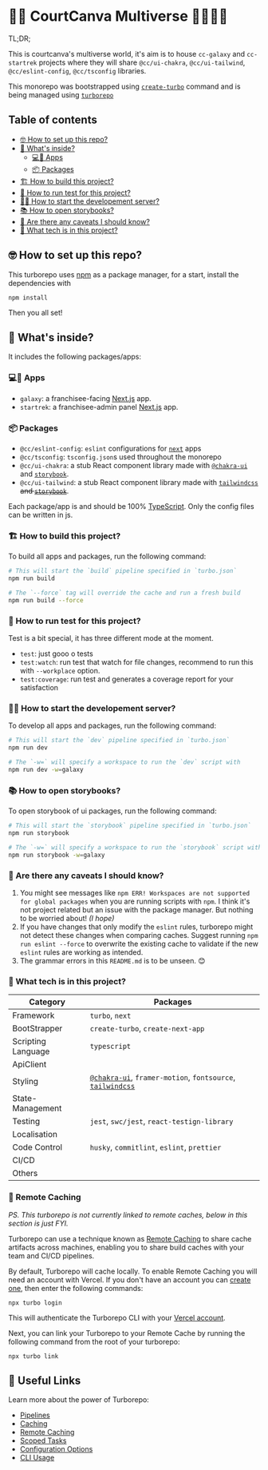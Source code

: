 # 🌌🚀 CourtCanva Multiverse 🏸🎾🏀🏐

TL;DR;

This is courtcanva's multiverse world, it's aim is to house `cc-galaxy` and `cc-startrek` projects where they will share `@cc/ui-chakra`, `@cc/ui-tailwind`, `@cc/eslint-config`, `@cc/tsconfig` libraries.

This monorepo was bootstrapped using [`create-turbo`](https://turborepo.org/docs/getting-started/create-new) command and is being managed using [`turborepo`](https://turborepo.org/docs)

## Table of contents

- [🤓 How to set up this repo?](#🤓-how-to-set-up-this-repo)
- [🤔 What's inside?](#🤔-whats-inside)
  - [💻📱 Apps](#💻📱-apps)
  - [📦 Packages](#📦-packages)
- [🏗️ How to build this project?](#🏗️-how-to-build-this-project)
- [🧪 How to run test for this project?](#)
- [🧑‍💻 How to start the developement server?](#🧑‍💻-how-to-start-the-developement-server)
- [📚 How to open storybooks?](#📚-how-to-open-storybooks)
- [📝 Are there any caveats I should know?](#📝-are-there-any-caveats-i-should-know)
- [🥞 What tech is in this project?](#🥞-what-tech-is-in-this-project)

## 🤓 How to set up this repo?

This turborepo uses [npm](https://www.npmjs.com/) as a package manager, for a start, install the dependencies with

```
npm install
```

Then you all set!

## 🤔 What's inside?

It includes the following packages/apps:

### 💻📱 Apps

- `galaxy`: a franchisee-facing [Next.js](https://nextjs.org) app.
- `startrek`: a franchisee-admin panel [Next.js](https://nextjs.org) app.

### 📦 Packages

- `@cc/eslint-config`: `eslint` configurations for [`next`](https://nextjs.org/) apps
- `@cc/tsconfig`: `tsconfig.json`s used throughout the monorepo
- `@cc/ui-chakra`: a stub React component library made with [`@chakra-ui`](https://chakra-ui.com/) and [`storybook`](https://storybook.js.org/).
- `@cc/ui-tailwind`: a stub React component library made with [`tailwindcss`](https://tailwindcss.com/) ~~and [`storybook`](https://storybook.js.org/)~~.

Each package/app is and should be 100% [TypeScript](https://www.typescriptlang.org/).
Only the config files can be written in js.

### 🏗️ How to build this project?

To build all apps and packages, run the following command:

```bash
# This will start the `build` pipeline specified in `turbo.json`
npm run build

# The `--force` tag will override the cache and run a fresh build
npm run build --force
```

### 🧪 How to run test for this project?

Test is a bit special, it has three different mode at the moment.

- `test`: just gooo o tests
- `test:watch`: run test that watch for file changes, recommend to run this with `--workplace` option.
- `test:coverage`: run test and generates a coverage report for your satisfaction

### 🧑‍💻 How to start the developement server?

To develop all apps and packages, run the following command:

```bash
# This will start the `dev` pipeline specified in `turbo.json`
npm run dev

# The `-w=` will specify a workspace to run the `dev` script with
npm run dev -w=galaxy
```

### 📚 How to open storybooks?

To open storybook of ui packages, run the following command:

```bash
# This will start the `storybook` pipeline specified in `turbo.json`
npm run storybook

# The `-w=` will specify a workspace to run the `storybook` script with
npm run storybook -w=galaxy
```

### 📝 Are there any caveats I should know?

1. You might see messages like `npm ERR! Workspaces are not supported for global packages` when you are running scripts with `npm`. I think it's not project related but an issue with the package manager. But nothing to be worried about! _(I hope)_
2. If you have changes that only modify the `eslint` rules, turborepo might not detect these changes when comparing caches. Suggest running `npm run eslint --force` to overwrite the existing cache to validate if the new `eslint` rules are working as intended.
3. The grammar errors in this `README.md` is to be unseen. 😊

### 🥞 What tech is in this project?

| Category           | Packages                                                                                                         |
| ------------------ | ---------------------------------------------------------------------------------------------------------------- |
| Framework          | `turbo`, `next`                                                                                                  |
| BootStrapper       | `create-turbo`, `create-next-app`                                                                                |
| Scripting Language | `typescript`                                                                                                     |
| ApiClient          |                                                                                                                  |
| Styling            | [`@chakra-ui`](https://chakra-ui.com/), `framer-motion`, `fontsource`, [`tailwindcss`](https://tailwindcss.com/) |
| State-Management   |                                                                                                                  |
| Testing            | `jest`, `swc/jest`, `react-testign-library`                                                                      |
| Localisation       |                                                                                                                  |
| Code Control       | `husky`, `commitlint`, `eslint`, `prettier`                                                                      |
| CI/CD              |                                                                                                                  |
| Others             |                                                                                                                  |

### 💾 Remote Caching

_PS. This turborepo is not currently linked to remote caches, below in this section is just FYI._

Turborepo can use a technique known as [Remote Caching](https://turborepo.org/docs/core-concepts/remote-caching) to share cache artifacts across machines, enabling you to share build caches with your team and CI/CD pipelines.

By default, Turborepo will cache locally. To enable Remote Caching you will need an account with Vercel. If you don't have an account you can [create one](https://vercel.com/signup), then enter the following commands:

```
npx turbo login
```

This will authenticate the Turborepo CLI with your [Vercel account](https://vercel.com/docs/concepts/personal-accounts/overview).

Next, you can link your Turborepo to your Remote Cache by running the following command from the root of your turborepo:

```
npx turbo link
```

## 🔗 Useful Links

Learn more about the power of Turborepo:

- [Pipelines](https://turborepo.org/docs/core-concepts/pipelines)
- [Caching](https://turborepo.org/docs/core-concepts/caching)
- [Remote Caching](https://turborepo.org/docs/core-concepts/remote-caching)
- [Scoped Tasks](https://turborepo.org/docs/core-concepts/scopes)
- [Configuration Options](https://turborepo.org/docs/reference/configuration)
- [CLI Usage](https://turborepo.org/docs/reference/command-line-reference)
